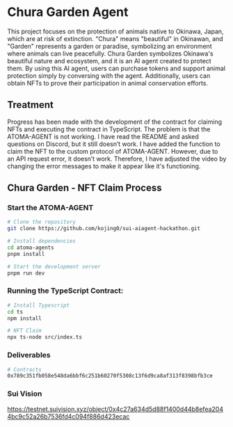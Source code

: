 # Chura Garden Agent
This project focuses on the protection of animals native to Okinawa, Japan, which are at risk of extinction.
"Chura" means "beautiful" in Okinawan, and "Garden" represents a garden or paradise, symbolizing an environment where animals can live peacefully.
Chura Garden symbolizes Okinawa's beautiful nature and ecosystem, and it is an AI agent created to protect them.
By using this AI agent, users can purchase tokens and support animal protection simply by conversing with the agent. Additionally, users can obtain NFTs to prove their participation in animal conservation efforts.


## Treatment

Progress has been made with the development of the contract for claiming NFTs and executing the contract in TypeScript. The problem is that the ATOMA-AGENT is not working. I have read the README and asked questions on Discord, but it still doesn’t work.
I have added the function to claim the NFT to the custom protocol of ATOMA-AGENT. However, due to an API request error, it doesn’t work. Therefore, I have adjusted the video by changing the error messages to make it appear like it's functioning.


## Chura Garden - NFT Claim Process

### Start the ATOMA-AGENT

```bash
# Clone the repository
git clone https://github.com/kojing0/sui-aiagent-hackathon.git

# Install dependencies
cd atoma-agents
pnpm install

# Start the development server
pnpm run dev
```

### Running the TypeScript Contract:

```bash
# Install Typescript
cd ts
npm install

# NFT Claim
npx ts-node src/index.ts
```

### Deliverables
```bash
# Contracts
0x789c351fb058e548da6bbf6c251b60270f5308c13f6d9ca8af313f8398bfb3ce
```

### Sui Vision
<https://testnet.suivision.xyz/object/0x4c27a634d5d88f1400d44b8efea2044bc9c52a26b7536fd4c094f886d423ecac>
